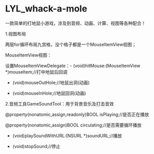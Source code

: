 # LYL_whack-a-mole
一款简单的打地鼠小游戏，涉及到音频、动画、计算、视图等各种配合！

1.视图布局

两层for循环布局九宫格，没个格子都是一个MouseItemView视图；

MouseItemView视图：

设置MouseItemViewDelegate：- (void)hitMouse:(MouseItemView *)mouseItem;//打中地鼠后回调

- (void)mouseOutHole;//地鼠出洞(动画)

- (void)mouseInHole;//地鼠回洞(动画)

2.音频工具GameSoundTool：用于背景音乐及打击音效

@property(nonatomic,assign,readonly)BOOL isPlaying;//是否正在播放

@property(nonatomic,assign)BOOL circulating;//是否需要循环播放


- (void)playSoundWithURL:(NSURL *)soundURL;//播放

- (void)stopSound;//停止

